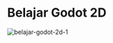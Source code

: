 # Belajar Godot 2D
![belajar-godot-2d-1](https://github.com/hadihammurabi/belajar-godot-2d/assets/16364286/5fceb956-c097-4375-8809-f581e7d0b9e9)
